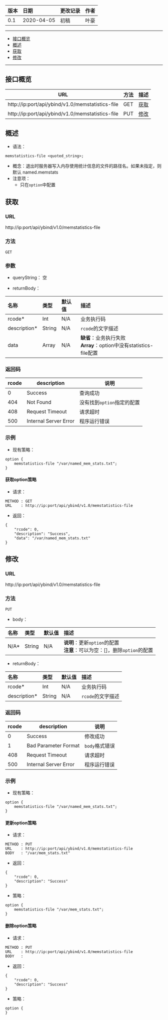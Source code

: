 | 版本 | 日期       | 更改记录                                                     | 作者 |
| :--- | :--------- | :----------------------------------------------------------- | ---- |
| 0.1  | 2020-04-05 | 初稿                                                         | 叶豪 |

------------

* [接口概览](#接口概览)
* [概述](#概述)
* [获取](#获取)
* [修改](#修改)

------------

## 接口概览
| URL                                       | 方法 | 描述          |
| ----------------------------------------- | ---- | ------------- |
| http://ip:port/api/ybind/v1.0/memstatistics-file | GET  | [获取](#获取) |
| http://ip:port/api/ybind/v1.0/memstatistics-file  | PUT  | [修改](#修改) |

## 概述
* 语法：
```
memstatistics-file <quoted_string>;
```
* 概念：退出时服务器写入内存使用统计信息的文件的路径名。如果未指定，则默认 	named.memstats
* 注意项：
	* 只在`option`中配置

## 获取

### URL
http://ip:port/api/ybind/v1.0/memstatistics-file

### 方法
`GET`

### 参数
* queryString：
空

* returnBody：

| 名称         | 类型   | 默认值 | 描述                                                         |
| :----------- | :----- | :----- | :----------------------------------------------------------- |
| rcode*       | Int    | N/A    | 业务执行码                                                   |
| description* | String | N/A    | `rcode`的文字描述                                            |
| data         | Array  | N/A    | **缺省**：业务执行失败<br>**Array**：option中没有statistics-file配置|

### 返回码
| rcode | description           | 说明                                     |
| ----- | --------------------- | ---------------------------------------- |
| 0     | Success               | 查询成功                                 |
| 404   | Not Found             | 没有找到`option`指定的配置 |
| 408   | Request Timeout       | 请求超时                                 |
| 500   | Internal Server Error | 程序运行错误                             |

### 示例
* 现有策略：

```
option {
	memstatistics-file "/var/named_mem_stats.txt";
}
```
#### 获取option策略
* 请求：
```
METHOD : GET
URL    : http://ip:port/api/ybind/v1.0/memstatistics-file
```
* 返回：
```
{
    "rcode": 0,
    "description": "Success",
    "data": "/var/named_mem_stats.txt"
}
```

## 修改

### URL
http://ip:port/api/ybind/v1.0/memstatistics-file

### 方法
`PUT`

* body：

| 名称 | 类型  | 默认值 | 描述                                                         |
| :--- | :---- | :----- | :----------------------------------------------------------- |
| N/A* | String | N/A    | **说明**：更新`option`的配置<br>**注意**：可以为空：[]，删除`option`的配置|

* returnBody：

| 名称         | 类型   | 默认值 | 描述              |
| :----------- | :----- | :----- | :---------------- |
| rcode*       | Int    | N/A    | 业务执行码        |
| description* | String | N/A    | `rcode`的文字描述 |

### 返回码
| rcode | description           | 说明                           |
| ----- | --------------------- | ------------------------------ |
| 0     | Success               | 修改成功                       |
| 1     | Bad Parameter Format  | `body`格式错误                 |
| 408   | Request Timeout       | 请求超时                       |
| 500   | Internal Server Error | 程序运行错误                   |

### 示例
* 现有策略：

```
option {
	memstatistics-file "/var/named_mem_stats.txt";
}
```

#### 更新option策略
* 请求：
```
METHOD : PUT
URL    : http://ip:port/api/ybind/v1.0/memstatistics-file
BODY   : "/var/mem_stats.txt"
```

* 返回：
```
{
    "rcode": 0,
    "description": "Success"
}
```
* 策略：

```
option {
	memstatistics-file "/var/mem_stats.txt";
}
```

#### 删除option策略
* 请求：
```
METHOD : PUT
URL    : http://ip:port/api/ybind/v1.0/memstatistics-file
BODY   : 
```

* 返回：
```
{
    "rcode": 0,
    "description": "Success"
}
```
* 策略：

```
option {
}
```